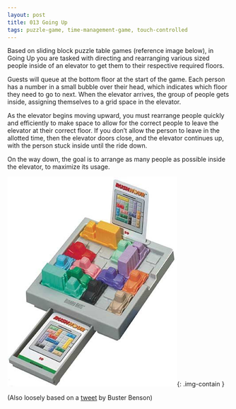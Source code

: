 ```yaml
---
layout: post
title: 013 Going Up
tags: puzzle-game, time-management-game, touch-controlled
---
```

Based on sliding block puzzle table games (reference image below), in Going Up you are tasked with directing and rearranging various sized people inside of an elevator to get them to their respective required floors.

Guests will queue at the bottom floor at the start of the game.  Each person has a number in a small bubble over their head, which indicates which floor they need to go to next.  When the elevator arrives, the group of people gets inside, assigning themselves to a grid space in the elevator.  

As the elevator begins moving upward, you must rearrange people quickly and efficiently to make space to allow for the correct people to leave the elevator at their correct floor.  If you don’t allow the person to leave in the allotted time, then the elevator doors close, and the elevator continues up, with the person stuck inside until the ride down.

On the way down, the goal is to arrange as many people as possible inside the elevator, to maximize its usage.

![goingup](/img/games/013_going-up.jpg "Going Up"){: .img-contain }

(Also loosely based on a [tweet](https://twitter.com/buster/status/554749963805007873 "Buster Benson Tweet") by Buster Benson)
